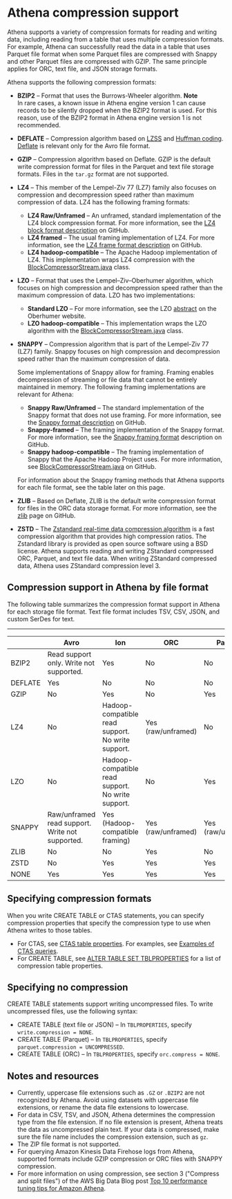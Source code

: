 # Athena compression support<a name="compression-formats"></a>

Athena supports a variety of compression formats for reading and writing data, including reading from a table that uses multiple compression formats\. For example, Athena can successfully read the data in a table that uses Parquet file format when some Parquet files are compressed with Snappy and other Parquet files are compressed with GZIP\. The same principle applies for ORC, text file, and JSON storage formats\.

Athena supports the following compression formats:
+ **BZIP2** – Format that uses the Burrows\-Wheeler algorithm\.
**Note**  
In rare cases, a known issue in Athena engine version 1 can cause records to be silently dropped when the BZIP2 format is used\. For this reason, use of the BZIP2 format in Athena engine version 1 is not recommended\.
+ **DEFLATE** – Compression algorithm based on [LZSS](https://en.wikipedia.org/wiki/Lempel%E2%80%93Ziv%E2%80%93Storer%E2%80%93Szymanski) and [Huffman coding](https://en.wikipedia.org/wiki/Huffman_coding)\. [Deflate](https://en.wikipedia.org/wiki/Deflate) is relevant only for the Avro file format\.
+ **GZIP** – Compression algorithm based on Deflate\. GZIP is the default write compression format for files in the Parquet and text file storage formats\. Files in the `tar.gz` format are not supported\.
+ **LZ4** – This member of the Lempel\-Ziv 77 \(LZ7\) family also focuses on compression and decompression speed rather than maximum compression of data\. LZ4 has the following framing formats:
  + **LZ4 Raw/Unframed** – An unframed, standard implementation of the LZ4 block compression format\. For more information, see the [LZ4 block format description](https://github.com/lz4/lz4/blob/dev/doc/lz4_Block_format.md) on GitHub\.
  + **LZ4 framed** – The usual framing implementation of LZ4\. For more information, see the [LZ4 frame format description](https://github.com/lz4/lz4/blob/dev/doc/lz4_Frame_format.md) on GitHub\.
  + **LZ4 hadoop\-compatible** – The Apache Hadoop implementation of LZ4\. This implementation wraps LZ4 compression with the [BlockCompressorStream\.java](https://github.com/apache/hadoop/blob/f67237cbe7bc48a1b9088e990800b37529f1db2a/hadoop-common-project/hadoop-common/src/main/java/org/apache/hadoop/io/compress/BlockCompressorStream.java) class\.
+ **LZO** – Format that uses the Lempel–Ziv–Oberhumer algorithm, which focuses on high compression and decompression speed rather than the maximum compression of data\. LZO has two implementations:
  + **Standard LZO** – For more information, see the LZO [abstract](http://www.oberhumer.com/opensource/lzo/#abstract) on the Oberhumer website\.
  + **LZO hadoop\-compatible** – This implementation wraps the LZO algorithm with the [BlockCompressorStream\.java](https://github.com/apache/hadoop/blob/f67237cbe7bc48a1b9088e990800b37529f1db2a/hadoop-common-project/hadoop-common/src/main/java/org/apache/hadoop/io/compress/BlockCompressorStream.java) class\.
+ **SNAPPY** – Compression algorithm that is part of the Lempel\-Ziv 77 \(LZ7\) family\. Snappy focuses on high compression and decompression speed rather than the maximum compression of data\.

  Some implementations of Snappy allow for framing\. Framing enables decompression of streaming or file data that cannot be entirely maintained in memory\. The following framing implementations are relevant for Athena:
  + **Snappy Raw/Unframed** – The standard implementation of the Snappy format that does not use framing\. For more information, see the [Snappy format description](https://github.com/google/snappy/blob/master/format_description.txt) on GitHub\.
  + **Snappy\-framed** – The framing implementation of the Snappy format\. For more information, see the [Snappy framing format](https://github.com/google/snappy/blob/master/framing_format.txt) description on GitHub\.
  + **Snappy hadoop\-compatible** – The framing implementation of Snappy that the Apache Hadoop Project uses\. For more information, see [BlockCompressorStream\.java](https://github.com/apache/hadoop/blob/f67237cbe7bc48a1b9088e990800b37529f1db2a/hadoop-common-project/hadoop-common/src/main/java/org/apache/hadoop/io/compress/BlockCompressorStream.java) on GitHub\.

  For information about the Snappy framing methods that Athena supports for each file format, see the table later on this page\.
+ **ZLIB** – Based on Deflate, ZLIB is the default write compression format for files in the ORC data storage format\. For more information, see the [zlib](https://github.com/madler/zlib) page on GitHub\.
+  **ZSTD** – The [Zstandard real\-time data compression algorithm](http://facebook.github.io/zstd/) is a fast compression algorithm that provides high compression ratios\. The Zstandard library is provided as open source software using a BSD license\. Athena supports reading and writing ZStandard compressed ORC, Parquet, and text file data\. When writing ZStandard compressed data, Athena uses ZStandard compression level 3\. 

## Compression support in Athena by file format<a name="compression-support-by-file-format"></a>

The following table summarizes the compression format support in Athena for each storage file format\. Text file format includes TSV, CSV, JSON, and custom SerDes for text\.


****  

|  | Avro | Ion | ORC | Parquet | Text file | 
| --- | --- | --- | --- | --- | --- | 
| BZIP2 | Read support only\. Write not supported\. | Yes | No | No | Yes | 
| DEFLATE | Yes | No | No | No | No | 
| GZIP | No | Yes | No | Yes | Yes | 
| LZ4 | No | Hadoop\-compatible read support\. No write support\. | Yes \(raw/unframed\) | No | Hadoop\-compatible read support\. No write support\. | 
| LZO | No | Hadoop\-compatible read support\. No write support\. | No | Yes | Hadoop\-compatible read support\. No write support\. | 
| SNAPPY | Raw/unframed read support\. Write not supported\. | Yes \(Hadoop\-compatible framing\) | Yes \(raw/unframed\) | Yes \(raw/unframed\) | Yes \(Hadoop\-compatible framing\) | 
| ZLIB | No | No | Yes | No | No | 
| ZSTD | No | Yes | Yes | Yes | Yes | 
| NONE | Yes | Yes | Yes | Yes | Yes | 

## Specifying compression formats<a name="compression-support-specifying-compression-formats"></a>

When you write CREATE TABLE or CTAS statements, you can specify compression properties that specify the compression type to use when Athena writes to those tables\.
+ For CTAS, see [CTAS table properties](create-table-as.md#ctas-table-properties)\. For examples, see [Examples of CTAS queries](ctas-examples.md)\.
+ For CREATE TABLE, see [ALTER TABLE SET TBLPROPERTIES](alter-table-set-tblproperties.md) for a list of compression table properties\.

## Specifying no compression<a name="compression-support-specifying-no-compression"></a>

CREATE TABLE statements support writing uncompressed files\. To write uncompressed files, use the following syntax: 
+ CREATE TABLE \(text file or JSON\) – In `TBLPROPERTIES`, specify `write.compression = NONE`\.
+ CREATE TABLE \(Parquet\) – In `TBLPROPERTIES`, specify `parquet.compression = UNCOMPRESSED`\.
+ CREATE TABLE \(ORC\) – In `TBLPROPERTIES`, specify `orc.compress = NONE`\.

## Notes and resources<a name="compression-support-notes-and-resources"></a>
+ Currently, uppercase file extensions such as `.GZ` or `.BZIP2` are not recognized by Athena\. Avoid using datasets with uppercase file extensions, or rename the data file extensions to lowercase\.
+ For data in CSV, TSV, and JSON, Athena determines the compression type from the file extension\. If no file extension is present, Athena treats the data as uncompressed plain text\. If your data is compressed, make sure the file name includes the compression extension, such as `gz`\.
+ The ZIP file format is not supported\.
+ For querying Amazon Kinesis Data Firehose logs from Athena, supported formats include GZIP compression or ORC files with SNAPPY compression\.
+ For more information on using compression, see section 3 \("Compress and split files"\) of the AWS Big Data Blog post [Top 10 performance tuning tips for Amazon Athena](http://aws.amazon.com/blogs/big-data/top-10-performance-tuning-tips-for-amazon-athena/)\.